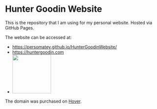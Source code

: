 # Hunter Goodin Website

This is the repository that I am using for my personal website. Hosted via GitHub Pages. 

The website can be accessed at: 
- https://persomatey.github.io/HunterGoodinWebsite/
- https://huntergoodin.com 
- <img src="https://raw.githubusercontent.com/Persomatey/HunterGoodinWebsite/master/images/devphotos/_QR-Website.png" width="126" height="126" />

The domain was purchased on [Hover](https://www.hover.com/). 
